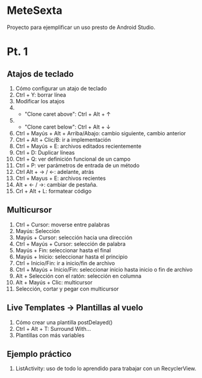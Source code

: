 # MeteSexta
Proyecto para ejemplificar un uso presto de Android Studio.

# Pt. 1

## Atajos de teclado	
	
1. Cómo configurar un atajo de teclado
1. Ctrl + Y: borrar línea
1. Modificar los atajos
1.  - "Clone caret above": Ctrl + Alt + ↑
1.  - "Clone caret below": Ctrl + Alt + ↓
1. Ctrl + Mayús + Alt + Arriba/Abajo: cambio siguiente, cambio anterior
1. Ctrl + Alt + Clic/B: ir a implementación
1. Ctrl + Mayús + E: archivos editados recientemente
1. Ctrl + D: Duplicar líneas
1. Ctrl + Q: ver definición funcional de un campo
1. Ctrl + P: ver parámetros de entrada de un método
1. Ctrl Alt + → / ←: adelante, atrás
1. Ctrl + Mayus + E: archivos recientes
1. Alt + ← / →: cambiar de pestaña.
1. Crl + Alt + L: formatear código


## Multicursor

1. Ctrl + Cursor: moverse entre palabras
1. Mayús: Selección
1. Mayús + Cursor: selección hacia una dirección
1. Ctrl + Mayús + Cursor: selección de palabra
1. Mayús + Fin: seleccionar hasta el final
1. Mayús + Inicio: seleccionar hasta el principio
1. Ctrl + Inicio/Fin: ir a inicio/fin de archivo
1. Ctrl + Mayús + Inicio/Fin: seleccionar inicio hasta inicio o fin de archivo
1. Alt + Selección con el ratón: selección en columna
1. Alt + Mayús + Clic: multicursor
1. Selección, cortar y pegar con multicursor

	
## Live Templates -> Plantillas al vuelo

1. Cómo crear una plantilla postDelayed()
1. Ctrl + Alt + T: Surround With...
1. Plantillas con más variables

## Ejemplo práctico
	
1. ListActivity: uso de todo lo aprendido para trabajar con un RecyclerView.

